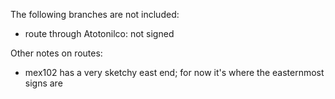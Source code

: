 The following branches are not included:
* route through Atotonilco: not signed

Other notes on routes:
* mex102 has a very sketchy east end; for now it's where the easternmost signs are
